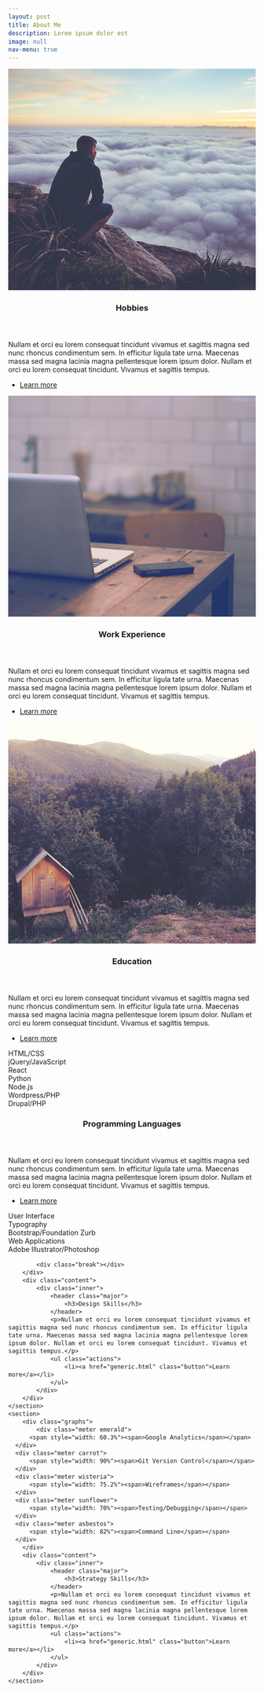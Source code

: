 ```yaml
---
layout: post
title: About Me
description: Lorem ipsum dolor est
image: null
nav-menu: true
---
```


<!-- Main -->
<div id="main">

<section id="one" class="spotlights">
	<section>
		<a href="generic.html" class="image">
			<img src="assets/images/pic08.jpg" alt="" data-position="center center">
		</a>
		<div class="content">
			<div class="inner">
				<header class="major">
					<h3>Hobbies</h3>
				</header>
				<p>Nullam et orci eu lorem consequat tincidunt vivamus et sagittis magna sed nunc rhoncus condimentum sem. In efficitur ligula tate urna. Maecenas massa sed magna lacinia magna pellentesque lorem ipsum dolor. Nullam et orci eu lorem consequat tincidunt. Vivamus et sagittis tempus.</p>
				<ul class="actions">
					<li><a href="generic.html" class="button">Learn more</a></li>
				</ul>
			</div>
		</div>
	</section>
	<section>
		<a href="generic.html" class="image">
			<img src="assets/images/pic09.jpg" alt="" data-position="top center">
		</a>
		<div class="content">
			<div class="inner">
				<header class="major">
					<h3>Work Experience</h3>
				</header>
				<p>Nullam et orci eu lorem consequat tincidunt vivamus et sagittis magna sed nunc rhoncus condimentum sem. In efficitur ligula tate urna. Maecenas massa sed magna lacinia magna pellentesque lorem ipsum dolor. Nullam et orci eu lorem consequat tincidunt. Vivamus et sagittis tempus.</p>
				<ul class="actions">
					<li><a href="generic.html" class="button">Learn more</a></li>
				</ul>
			</div>
		</div>
	</section>
	<section>
		<a href="generic.html" class="image">
			<img src="assets/images/pic10.jpg" alt="" data-position="center center">
		</a>
		<div class="content">
			<div class="inner">
				<header class="major">
					<h3>Education</h3>
				</header>
				<p>Nullam et orci eu lorem consequat tincidunt vivamus et sagittis magna sed nunc rhoncus condimentum sem. In efficitur ligula tate urna. Maecenas massa sed magna lacinia magna pellentesque lorem ipsum dolor. Nullam et orci eu lorem consequat tincidunt. Vivamus et sagittis tempus.</p>
				<ul class="actions">
					<li><a href="generic.html" class="button">Learn more</a></li>
				</ul>
			</div>
		</div>
	</section>
	<section>
		<div class="graphs" >
			<div class="meter emerald">
					<span style="width: 90%"><span>HTML/CSS</span></span>
			</div>
			<div class="meter carrot">
					<span style="width: 80%"><span>jQuery/JavaScript</span></span>
			</div>
			<div class="meter wisteria">
					<span style="width: 50%"><span>React</span></span>
			</div>
			<div class="meter sunflower">
					<span style="width: 35%"><span>Python</span></span>
			</div>
			<div class="meter midnight">
					<span style="width: 70%"><span>Node.js</span></span>
			</div>
			<div class="meter pomengrate">
					<span style="width: 70%"><span>Wordpress/PHP</span></span>
			</div>
			<div class="meter asbestos">
					<span style="width: 60%"><span>Drupal/PHP</span></span>
			</div>
			<div class="break"></div>
		</div>
		<div class="content">
			<div class="inner">
				<header class="major">
					<h3>Programming Languages</h3>
				</header>
				<p>Nullam et orci eu lorem consequat tincidunt vivamus et sagittis magna sed nunc rhoncus condimentum sem. In efficitur ligula tate urna. Maecenas massa sed magna lacinia magna pellentesque lorem ipsum dolor. Nullam et orci eu lorem consequat tincidunt. Vivamus et sagittis tempus.</p>
				<ul class="actions">
					<li><a href="generic.html" class="button">Learn more</a></li>
				</ul>
			</div>
		</div>
	</section>
	<section>
		<div class="graphs">
			<div class="meter emerald">
					<span style="width: 60%"><span>User Interface</span></span>
			</div>
			<div class="meter carrot">
					<span style="width: 90%"><span>Typography</span></span>
			</div>
			<div class="meter asbestos">
					<span style="width: 82%"><span>Bootstrap/Foundation Zurb</span></span>
			</div>
			<div class="meter wisteria">
					<span style="width: 70%"><span>Web Applications</span></span>
			</div>
			<div class="meter sunflower">
					<span style="width: 50%"><span>Adobe Illustrator/Photoshop</span></span>
			</div>

			<div class="break"></div>
		</div>
		<div class="content">
			<div class="inner">
				<header class="major">
					<h3>Design Skills</h3>
				</header>
				<p>Nullam et orci eu lorem consequat tincidunt vivamus et sagittis magna sed nunc rhoncus condimentum sem. In efficitur ligula tate urna. Maecenas massa sed magna lacinia magna pellentesque lorem ipsum dolor. Nullam et orci eu lorem consequat tincidunt. Vivamus et sagittis tempus.</p>
				<ul class="actions">
					<li><a href="generic.html" class="button">Learn more</a></li>
				</ul>
			</div>
		</div>
	</section>
	<section>
		<div class="graphs">
			<div class="meter emerald">
          <span style="width: 60.3%"><span>Google Analytics</span></span>
      </div>
      <div class="meter carrot">
          <span style="width: 90%"><span>Git Version Control</span></span>
      </div>
      <div class="meter wisteria">
          <span style="width: 75.2%"><span>Wireframes</span></span>
      </div>
      <div class="meter sunflower">
          <span style="width: 70%"><span>Testing/Debugging</span></span>
      </div>
      <div class="meter asbestos">
          <span style="width: 82%"><span>Command Line</span></span>
      </div>
		</div>
		<div class="content">
			<div class="inner">
				<header class="major">
					<h3>Strategy Skills</h3>
				</header>
				<p>Nullam et orci eu lorem consequat tincidunt vivamus et sagittis magna sed nunc rhoncus condimentum sem. In efficitur ligula tate urna. Maecenas massa sed magna lacinia magna pellentesque lorem ipsum dolor. Nullam et orci eu lorem consequat tincidunt. Vivamus et sagittis tempus.</p>
				<ul class="actions">
					<li><a href="generic.html" class="button">Learn more</a></li>
				</ul>
			</div>
		</div>
	</section>

